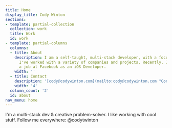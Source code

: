 ```yaml
---
title: Home
display_title: Cody Winton
sections:
- template: partial-collection
  collection: work
  title: Work
  id: work
- template: partial-columns
  columns:
  - title: About
    description: I am a self-taught, multi-stack developer, with a focus on iOS development.
      I've worked with a variety of companies and projects. Recently, I've accepted
      a job at Facebook as an iOS Developer.
    width: ''
  - title: Contact
    description: '[cody@codywinton.com](mailto:cody@codywinton.com "Contact Me")'
    width: '4'
  column_count: '2'
  id: about
nav_menu: home
---
```


I'm a multi-stack dev & creative problem-solver. I like working with cool stuff. Follow me everywhere: @codytwinton
